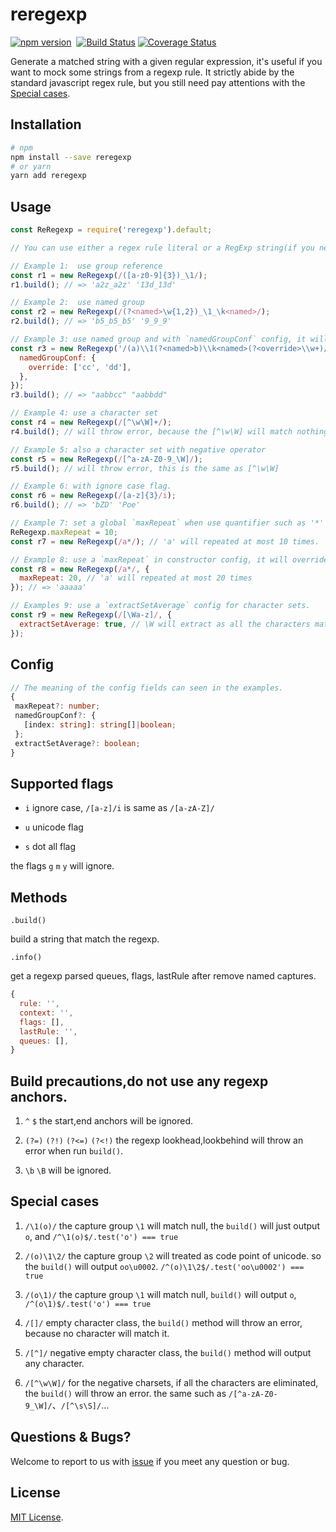 # reregexp

[![npm version](https://badge.fury.io/js/reregexp.svg)](https://badge.fury.io/js/reregexp)&nbsp;&nbsp;[![Build Status](https://travis-ci.org/suchjs/reregexp.svg?branch=master)](https://travis-ci.org/suchjs/reregexp)
[![Coverage Status](https://coveralls.io/repos/github/suchjs/reregexp/badge.svg?branch=master)](https://coveralls.io/github/suchjs/reregexp?branch=master)

Generate a matched string with a given regular expression, it's useful if you want to mock some strings from a regexp rule. It strictly abide by the standard javascript regex rule, but you still need pay attentions with the [Special cases](#special-cases).

## Installation

```bash
# npm
npm install --save reregexp
# or yarn
yarn add reregexp
```

## Usage

```javascript
const ReRegexp = require('reregexp').default;

// You can use either a regex rule literal or a RegExp string(if you need use regex rules the browser not supported yet, such as named group) as the constructor parameter.   

// Example 1:  use group reference
const r1 = new ReRegexp(/([a-z0-9]{3})_\1/);
r1.build(); // => 'a2z_a2z' '13d_13d'

// Example 2:  use named group
const r2 = new ReRegexp(/(?<named>\w{1,2})_\1_\k<named>/);
r2.build(); // => 'b5_b5_b5' '9_9_9'

// Example 3: use named group and with `namedGroupConf` config, it will use the string in the config insteadof the string that will generated by the named group, of course, it will trigger an error if the string in config not match the rule of named group. 
const r3 = new ReRegexp('/(a)\\1(?<named>b)\\k<named>(?<override>\\w+)/', {
  namedGroupConf: {
    override: ['cc', 'dd'],
  },
});
r3.build(); // => "aabbcc" "aabbdd"

// Example 4: use a character set
const r4 = new ReRegexp(/[^\w\W]+/);
r4.build(); // will throw error, because the [^\w\W] will match nothing.

// Example 5: also a character set with negative operator
const r5 = new ReRegexp(/[^a-zA-Z0-9_\W]/);
r5.build(); // will throw error, this is the same as [^\w\W]

// Example 6: with ignore case flag.
const r6 = new ReRegexp(/[a-z]{3}/i);
r6.build(); // => 'bZD' 'Poe'

// Example 7: set a global `maxRepeat` when use quantifier such as '*' and '+'.
ReRegexp.maxRepeat = 10;
const r7 = new ReRegexp(/a*/); // 'a' will repeated at most 10 times.

// Example 8: use a `maxRepeat` in constructor config, it will override `maxRepeat` of the global.
const r8 = new ReRegexp(/a*/, {
  maxRepeat: 20, // 'a' will repeated at most 20 times
}); // => 'aaaaa'

// Examples 9: use a `extractSetAverage` config for character sets.
const r9 = new ReRegexp(/[\Wa-z]/, {
  extractSetAverage: true, // \W will extract as all the characters match \W, a-z now doesn't have the same chance as \W 
});

```

## Config

```typescript
// The meaning of the config fields can seen in the examples.
{
 maxRepeat?: number;
 namedGroupConf?: {
   [index: string]: string[]|boolean;
 };
 extractSetAverage?: boolean;
}
```

## Supported flags

- `i` ignore case, `/[a-z]/i` is same as `/[a-zA-Z]/`

- `u` unicode flag

- `s` dot all flag

the flags `g` `m` `y` will ignore.

## Methods

`.build()`

build a string that match the regexp.

`.info()`

get a regexp parsed queues, flags, lastRule after remove named captures.

```javascript
{
  rule: '',
  context: '',
  flags: [],
  lastRule: '',
  queues: [],
}
```

## Build precautions,do not use any regexp anchors.

1. `^` `$` the start,end anchors will be ignored.
   
2. `(?=)` `(?!)` `(?<=)` `(?<!)` the regexp lookhead,lookbehind will throw an error when run `build()`.

3. `\b` `\B` will be ignored.

## Special cases

1. `/\1(o)/` the capture group `\1` will match null, the `build()` will just output `o`, and `/^\1(o)$/.test('o') === true`

2. `/(o)\1\2/` the capture group `\2` will treated as code point of unicode. so the `build()` will output `oo\u0002`. `/^(o)\1\2$/.test('oo\u0002') === true`

3. `/(o\1)/` the capture group `\1` will match null, `build()` will output `o`, `/^(o\1)$/.test('o') === true`

4. `/[]/` empty character class, the `build()` method will throw an error, because no character will match it.

5. `/[^]/` negative empty character class, the `build()` method will output any character.

6. `/[^\w\W]/` for the negative charsets, if all the characters are eliminated, the `build()` will throw an error. the same such as `/[^a-zA-Z0-9_\W]/`、`/[^\s\S]/`...


## Questions & Bugs?

Welcome to report to us with [issue](https://github.com/suchjs/reregexp/issues) if you meet any question or bug. 

## License

[MIT License](./LICENSE).
